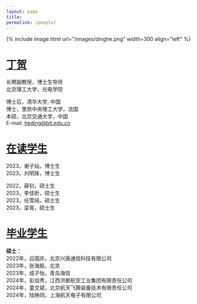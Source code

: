 ```yaml
---
layout: page
title: 
permalink: /people/
---
```


{% include image.html url="/images/dinghe.png"  width=300 align="left" %}

<u>丁贺</u>
===========



长聘副教授，博士生导师\
北京理工大学，光电学院


博士后，清华大学, 中国\
博士，里昂中央理工大学，法国\
本硕，北京交通大学，中国\
E-mail: heding@bit.edu.cn





<u>在读学生</u>
===========


2023，谢子灿，博士生\
2023，刘明珠，博士生


2022，薛钊，硕士生\
2023，李佳昕，硕士生\
2023，任雪纯，硕士生\
2023，梁宵，硕士生



<u>毕业学生</u>
===========

**硕士：**\
2022年，吕国庆，北京兴唐通信科技有限公司\
2023年，张海舰，北京\
2023年，成子怡，青岛海信\
2024年，彭焰秀，江西洪都航空工业集团有限责任公司\
2024年，童文斌，北京航天飞腾装备技术有限责任公司\
2024年，陆映同，上海航天电子有限公司





